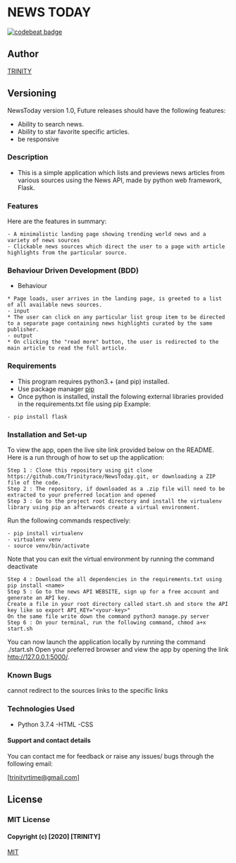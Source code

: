 # NEWS TODAY
[![codebeat badge](https://codebeat.co/badges/985570b0-3819-426f-a080-fe95135784ca)](https://codebeat.co/projects/github-com-trinityrace-newstoday-master)


## Author
[TRINITY](https://github.com/Trinityrace/newstoday)

## Versioning
NewsToday version 1.0, Future releases should have the following features:

- Ability to search news.
- Ability to star favorite specific articles.
- be responsive

### Description
- This is a simple application which lists and previews news articles from various sources using the News API, made by python web framework, Flask.

### Features
Here are the features in summary:
```
- A minimalistic landing page showing trending world news and a variety of news sources
- Clickable news sources which direct the user to a page with article highlights from the particular source.
```
### Behaviour Driven Development (BDD)
- Behaviour
```
* Page loads, user arrives in the landing page, is greeted to a list of all available news sources.
- input
* The user can click on any particular list group item to be directed to a separate page containing news highlights curated by the same publisher.
- output
* On clicking the "read more" button, the user is redirected to the main article to read the full article.
```

### Requirements
- This program requires python3.+ (and pip) installed.
- Use package manager [pip](https://pip.pypa.io/en/stable/)
- Once python is installed, install the folowing external libraries provided in the requirements.txt file using pip
Example:
```
- pip install flask
```

### Installation and Set-up
To view the app, open the live site link provided below on the README. Here is a run through of how to set up the application:
```
Step 1 : Clone this repository using git clone https://github.com/Trinityrace/NewsToday.git, or downloading a ZIP file of the code.
Step 2 : The repository, if downloaded as a .zip file will need to be extracted to your preferred location and opened
Step 3 : Go to the project root directory and install the virtualenv library using pip an afterwards create a virtual environment. 
```
Run the following commands respectively:
```
- pip install virtualenv
- virtualenv venv
- source venv/bin/activate
```
Note that you can exit the virtual environment by running the command deactivate
```
Step 4 : Download the all dependencies in the requirements.txt using pip install <name>
Step 5 : Go to the news API WEBSITE, sign up for a free account and generate an API key.
Create a file in your root directory called start.sh and store the API key like so export API_KEY="<your-key>"
On the same file write down the command python3 manage.py server
Step 6 : On your terminal, run the following command, chmod a+x start.sh
```
You can now launch the application locally by running the command ./start.sh
Open your preferred browser and view the app by opening the link http://127.0.0.1:5000/.

### Known Bugs
cannot redirect to the sources links to the specific links

### Technologies Used
- Python 3.7.4
-HTML
-CSS

#### Support and contact details
You can contact me for feedback or raise any issues/ bugs through the following email:

[trinityrtime@gmail.com]

## License
### MIT License

#### Copyright (c) [2020] [TRINITY]
[MIT](https://choosealicense.com/licenses/mit/)